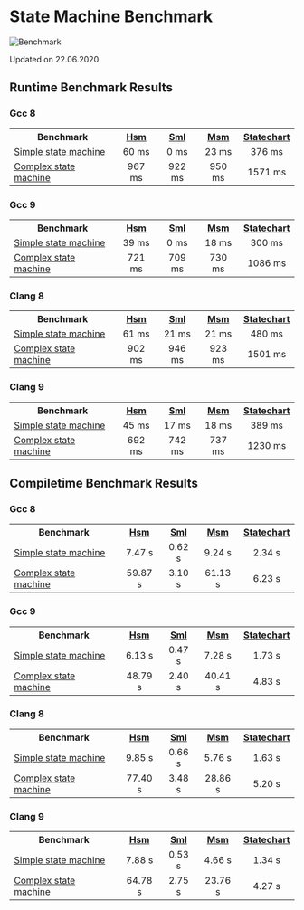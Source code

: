 # State Machine Benchmark
![Benchmark](https://github.com/erikzenker/state-machine-benchmark/workflows/Benchmark/badge.svg)

Updated on 22.06.2020

## Runtime Benchmark Results
### Gcc 8
 <table style="width:100%">
  <tr>
    <th>Benchmark</th>
    <th><a href="https://github.com/erikzenker/hsm">Hsm</a></th>
    <th><a href="https://boost-experimental.github.io/sml/index.html">Sml</a></th>
    <th><a href="https://www.boost.org/doc/libs/1_73_0/libs/msm/doc/HTML/index.html">Msm</a></th>
    <th><a href="https://www.boost.org/doc/libs/1_73_0/libs/statechart/doc/index.html">Statechart</a></th>
  </tr>
  <tr>
    <td><a href="benchmark/simple/">Simple state machine</a></td>
    <td><center>60 ms</center></td>
    <td><center>0 ms</center></td>
    <td><center>23 ms</center></td>
    <td><center>376 ms</center></td>
  </tr>
  <tr>
    <td><a href="benchmark/complex/">Complex state machine</a></td>
    <td><center>967 ms</center></td>
    <td><center>922 ms</center></td>
    <td><center>950 ms</center></td>
    <td><center>1571 ms</center></td>
  </tr>
</table>

### Gcc 9
 <table style="width:100%">
  <tr>
    <th>Benchmark</th>
    <th><a href="https://github.com/erikzenker/hsm">Hsm</a></th>
    <th><a href="https://boost-experimental.github.io/sml/index.html">Sml</a></th>
    <th><a href="https://www.boost.org/doc/libs/1_73_0/libs/msm/doc/HTML/index.html">Msm</a></th>
    <th><a href="https://www.boost.org/doc/libs/1_73_0/libs/statechart/doc/index.html">Statechart</a></th>
  </tr>
  <tr>
    <td><a href="benchmark/simple/">Simple state machine</a></td>
    <td><center>39 ms</center></td>
    <td><center>0 ms</center></td>
    <td><center>18 ms</center></td>
    <td><center>300 ms</center></td>
  </tr>
  <tr>
    <td><a href="benchmark/complex/">Complex state machine</a></td>
    <td><center>721 ms</center></td>
    <td><center>709 ms</center></td>
    <td><center>730 ms</center></td>
    <td><center>1086 ms</center></td>
  </tr>
</table>

### Clang 8
 <table style="width:100%">
  <tr>
    <th>Benchmark</th>
    <th><a href="https://github.com/erikzenker/hsm">Hsm</a></th>
    <th><a href="https://boost-experimental.github.io/sml/index.html">Sml</a></th>
    <th><a href="https://www.boost.org/doc/libs/1_73_0/libs/msm/doc/HTML/index.html">Msm</a></th>
    <th><a href="https://www.boost.org/doc/libs/1_73_0/libs/statechart/doc/index.html">Statechart</a></th>
  </tr>
  <tr>
    <td><a href="benchmark/simple/">Simple state machine</a></td>
    <td><center>61 ms</center></td>
    <td><center>21 ms</center></td>
    <td><center>21 ms</center></td>
    <td><center>480 ms</center></td>
  </tr>
  <tr>
    <td><a href="benchmark/complex/">Complex state machine</a></td>
    <td><center>902 ms</center></td>
    <td><center>946 ms</center></td>
    <td><center>923 ms</center></td>
    <td><center>1501 ms</center></td>
  </tr>
</table>

### Clang 9
 <table style="width:100%">
  <tr>
    <th>Benchmark</th>
    <th><a href="https://github.com/erikzenker/hsm">Hsm</a></th>
    <th><a href="https://boost-experimental.github.io/sml/index.html">Sml</a></th>
    <th><a href="https://www.boost.org/doc/libs/1_73_0/libs/msm/doc/HTML/index.html">Msm</a></th>
    <th><a href="https://www.boost.org/doc/libs/1_73_0/libs/statechart/doc/index.html">Statechart</a></th>
  </tr>
  <tr>
    <td><a href="benchmark/simple/">Simple state machine</a></td>
    <td><center>45 ms</center></td>
    <td><center>17 ms</center></td>
    <td><center>18 ms</center></td>
    <td><center>389 ms</center></td>
  </tr>
  <tr>
    <td><a href="benchmark/complex/">Complex state machine</a></td>
    <td><center>692 ms</center></td>
    <td><center>742 ms</center></td>
    <td><center>737 ms</center></td>
    <td><center>1230 ms</center></td>
  </tr>
</table>  

## Compiletime Benchmark Results
### Gcc 8
 <table style="width:100%">
  <tr>
    <th>Benchmark</th>
    <th><a href="https://github.com/erikzenker/hsm">Hsm</a></th>
    <th><a href="https://boost-experimental.github.io/sml/index.html">Sml</a></th>
    <th><a href="https://www.boost.org/doc/libs/1_73_0/libs/msm/doc/HTML/index.html">Msm</a></th>
    <th><a href="https://www.boost.org/doc/libs/1_73_0/libs/statechart/doc/index.html">Statechart</a></th>
  </tr>
  <tr>
    <td><a href="benchmark/simple/">Simple state machine</a></td>
    <td><center>7.47 s</center></td>
    <td><center>0.62 s</center></td>
    <td><center>9.24 s </center></td>
    <td><center>2.34 s</center></td>
  </tr>
  <tr>
    <td><a href="benchmark/complex/">Complex state machine</a></td>
    <td><center>59.87 s</center></td>
    <td><center>3.10 s</center></td>
    <td><center>61.13 s</center></td>
    <td><center>6.23 s</center></td>
  </tr>
</table>

### Gcc 9
 <table style="width:100%">
  <tr>
    <th>Benchmark</th>
    <th><a href="https://github.com/erikzenker/hsm">Hsm</a></th>
    <th><a href="https://boost-experimental.github.io/sml/index.html">Sml</a></th>
    <th><a href="https://www.boost.org/doc/libs/1_73_0/libs/msm/doc/HTML/index.html">Msm</a></th>
    <th><a href="https://www.boost.org/doc/libs/1_73_0/libs/statechart/doc/index.html">Statechart</a></th>
  </tr>
  <tr>
    <td><a href="benchmark/simple/">Simple state machine</a></td>
    <td><center>6.13 s</center></td>
    <td><center>0.47 s</center></td>
    <td><center>7.28 s </center></td>
    <td><center>1.73 s</center></td>
  </tr>
  <tr>
    <td><a href="benchmark/complex/">Complex state machine</a></td>
    <td><center>48.79 s</center></td>
    <td><center>2.40 s</center></td>
    <td><center>40.41 s</center></td>
    <td><center>4.83 s</center></td>
  </tr>
</table>

### Clang 8
 <table style="width:100%">
  <tr>
    <th>Benchmark</th>
    <th><a href="https://github.com/erikzenker/hsm">Hsm</a></th>
    <th><a href="https://boost-experimental.github.io/sml/index.html">Sml</a></th>
    <th><a href="https://www.boost.org/doc/libs/1_73_0/libs/msm/doc/HTML/index.html">Msm</a></th>
    <th><a href="https://www.boost.org/doc/libs/1_73_0/libs/statechart/doc/index.html">Statechart</a></th>
  </tr>
  <tr>
    <td><a href="benchmark/simple/">Simple state machine</a></td>
    <td><center>9.85 s</center></td>
    <td><center>0.66 s</center></td>
    <td><center>5.76 s </center></td>
    <td><center>1.63 s</center></td>
  </tr>
  <tr>
    <td><a href="benchmark/complex/">Complex state machine</a></td>
    <td><center>77.40 s</center></td>
    <td><center>3.48 s</center></td>
    <td><center>28.86 s</center></td>
    <td><center>5.20 s</center></td>
  </tr>
</table>

### Clang 9
 <table style="width:100%">
  <tr>
    <th>Benchmark</th>
    <th><a href="https://github.com/erikzenker/hsm">Hsm</a></th>
    <th><a href="https://boost-experimental.github.io/sml/index.html">Sml</a></th>
    <th><a href="https://www.boost.org/doc/libs/1_73_0/libs/msm/doc/HTML/index.html">Msm</a></th>
    <th><a href="https://www.boost.org/doc/libs/1_73_0/libs/statechart/doc/index.html">Statechart</a></th>
  </tr>
  <tr>
    <td><a href="benchmark/simple/">Simple state machine</a></td>
    <td><center>7.88 s</center></td>
    <td><center>0.53 s</center></td>
    <td><center>4.66 s </center></td>
    <td><center>1.34 s</center></td>
  </tr>
  <tr>
    <td><a href="benchmark/complex/">Complex state machine</a></td>
    <td><center>64.78 s</center></td>
    <td><center>2.75 s</center></td>
    <td><center>23.76 s</center></td>
    <td><center>4.27 s</center></td>
  </tr>
</table>  
